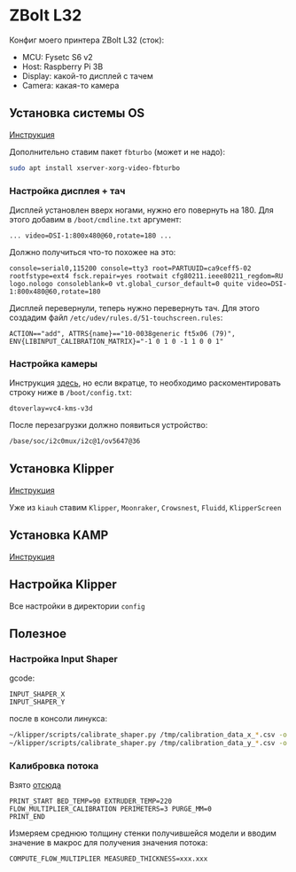 # ZBolt L32

Конфиг моего принтера ZBolt L32 (сток):

* MCU: Fysetc S6 v2
* Host: Raspberry Pi 3B
* Display: какой-то дисплей с тачем
* Camera: какая-то камера


## Установка системы OS

[Инструкция](https://github.com/dw-0/kiauh/#-prerequisites)

Дополнительно ставим пакет `fbturbo` (может и не надо):

```sh
sudo apt install xserver-xorg-video-fbturbo
```

### Настройка дисплея + тач

Дисплей установлен вверх ногами, нужно его повернуть на 180. Для этого добавим в `/boot/cmdline.txt` аргумент:

```
... video=DSI-1:800x480@60,rotate=180 ...
```

Должно получиться что-то похожее на это:

```
console=serial0,115200 console=tty3 root=PARTUUID=ca9ceff5-02 rootfstype=ext4 fsck.repair=yes rootwait cfg80211.ieee80211_regdom=RU logo.nologo consoleblank=0 vt.global_cursor_default=0 quite video=DSI-1:800x480@60,rotate=180
```

Дисплей перевернули, теперь нужно перевернуть тач. Для этого создадим файл `/etc/udev/rules.d/51-touchscreen.rules`:

```
ACTION=="add", ATTRS{name}=="10-0038generic ft5x06 (79)", ENV{LIBINPUT_CALIBRATION_MATRIX}="-1 0 1 0 -1 1 0 0 1"
```

### Настройка камеры

Инструкция [здесь](https://crowsnest.mainsail.xyz/faq/how-to-setup-a-raspicam), но если вкратце, то необходимо
раскоментировать строку ниже в `/boot/config.txt`:

```
dtoverlay=vc4-kms-v3d
```

После перезагрузки должно появиться устройство:

```sh
/base/soc/i2c0mux/i2c@1/ov5647@36
```

## Установка Klipper

[Инструкция](https://github.com/dw-0/kiauh/#-download-and-use-kiauh)

Уже из `kiauh` ставим `Klipper`, `Moonraker`, `Crowsnest`, `Fluidd`, `KlipperScreen`

## Установка KAMP

[Инструкция](https://github.com/kyleisah/Klipper-Adaptive-Meshing-Purging)

## Настройка Klipper

Все настройки в директории `config`

## Полезное

### Настройка Input Shaper

gcode:

```
INPUT_SHAPER_X
INPUT_SHAPER_Y

```

после в консоли линукса:

```bash
~/klipper/scripts/calibrate_shaper.py /tmp/calibration_data_x_*.csv -o /tmp/shaper_calibrate_x.png
~/klipper/scripts/calibrate_shaper.py /tmp/calibration_data_y_*.csv -o /tmp/shaper_calibrate_y.png
```

### Калибровка потока

Взято [отсюда](https://github.com/Frix-x/klippain/blob/main/docs/features/flow_calibration.md)

```
PRINT_START BED_TEMP=90 EXTRUDER_TEMP=220
FLOW_MULTIPLIER_CALIBRATION PERIMETERS=3 PURGE_MM=0
PRINT_END
```

Измеряем среднюю толщину стенки получившейся модели и вводим значение в макрос для получения значения потока:

```
COMPUTE_FLOW_MULTIPLIER MEASURED_THICKNESS=xxx.xxx
```

